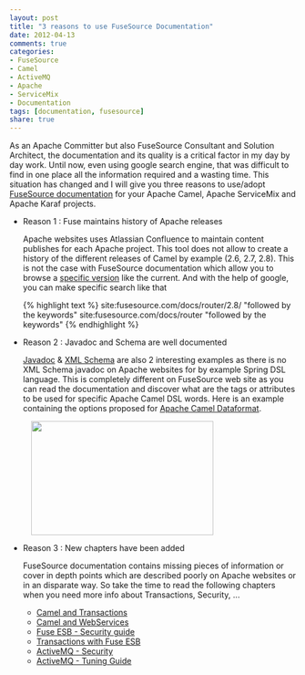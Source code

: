 ```yaml
---
layout: post
title: "3 reasons to use FuseSource Documentation"
date: 2012-04-13
comments: true
categories:
- FuseSource
- Camel
- ActiveMQ
- Apache
- ServiceMix
- Documentation
tags: [documentation, fusesource]
share: true
---
```


As an Apache Committer but also FuseSource Consultant and Solution Architect, the documentation and its quality is a critical factor in my day by day work.
Until now, even using google search engine, that was difficult to find in one place all the information required and a wasting time.
This situation has changed and I will give you three reasons to use/adopt [FuseSource documentation](http://fusesource.com/documentation/) for your Apache Camel,
Apache ServiceMix and Apache Karaf projects.

  * Reason 1 : Fuse maintains history of Apache releases

    Apache websites uses Atlassian Confluence to maintain content publishes for each Apache project. This tool does not allow to create a history of the different releases
    of Camel by example (2.6, 2.7, 2.8). This is not the case with FuseSource documentation which allow you to browse a [specific version](http://fusesource.com/documentation/) like the current.
    And with the help of google, you can make specific search like that

    {% highlight text %}
    site:fusesource.com/docs/router/2.8/ "followed by the keywords"
    site:fusesource.com/docs/router "followed by the keywords"
    {% endhighlight %}

  * Reason 2 : Javadoc and Schema are well documented

    [Javadoc](http://fusesource.com/docs/router/2.8/apidoc/index.html) & [XML Schema](http://fusesource.com/docs/router/2.8/xmlref/index.html) are also 2 interesting examples as there is no XML Schema javadoc
    on Apache websites for by example Spring DSL language. This is completely different on FuseSource web site as you can read the documentation and discover what are the tags or attributes
    to be used for specific Apache Camel DSL words. Here is an example containing the options proposed for [Apache Camel Dataformat](http://fusesource.com/docs/router/2.8/xmlref/http.camel.apache.org.2033734988/element/dataformats.html).

    <a href="{{site.url}}/assets/images/xsd_schema_doc.png" imageanchor="1" style="margin-left: 1em; margin-right: 1em;"><img border="0" height="200" src="{{site.url}}/assets/images/xsd_schema_doc.png" width="320"/></a>

  * Reason 3 : New chapters have been added

    FuseSource documentation contains missing pieces of information or cover in depth points which are described poorly on Apache websites or in an disparate way.
    So take the time to read the following chapters when you need more info about Transactions, Security, ...

    - [Camel and Transactions](http://fusesource.com/docs/router/2.8/transactions/front.html)
    - [Camel and WebServices](http://fusesource.com/docs/router/2.8/camel_cxf/front.html)
    - [Fuse ESB - Security guide](http://fusesource.com/docs/esb/4.4.1/esb_security/front.html)
    - [Transactions with Fuse ESB](http://fusesource.com/docs/esb/4.4.1/camel_tx/front.html)
    - [ActiveMQ - Security](http://fusesource.com/docs/esb/4.4.1/amq_security/front.html)
    - [ActiveMQ - Tuning Guide](http://fusesource.com/docs/esb/4.4.1/amq_tuning/front.html)
